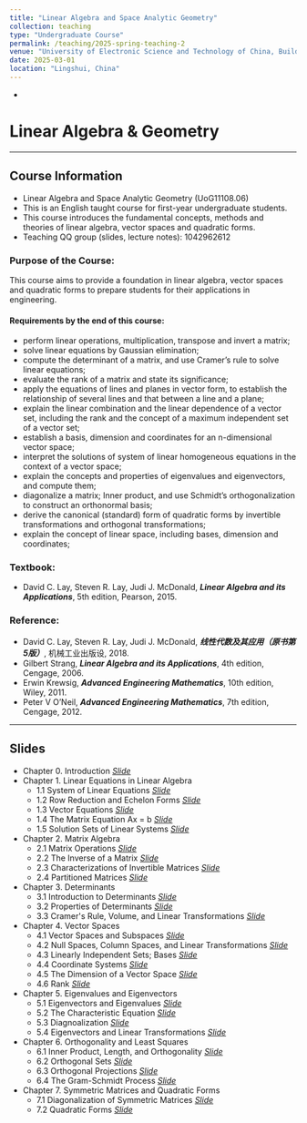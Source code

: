 ```yaml
---
title: "Linear Algebra and Space Analytic Geometry"
collection: teaching
type: "Undergraduate Course"
permalink: /teaching/2025-spring-teaching-2
venue: "University of Electronic Science and Technology of China, Building"
date: 2025-03-01
location: "Lingshui, China"
---
```


* 

# Linear Algebra & Geometry

***
## Course Information
* Linear Algebra and Space Analytic Geometry (UoG11108.06)
* This is an English taught course for first-year undergraduate students.
* This course introduces the fundamental concepts, methods and theories of linear algebra, vector spaces and quadratic forms. 
* Teaching QQ group (slides, lecture notes): 1042962612 


### Purpose of the Course:
This course aims to provide a foundation in linear algebra, vector spaces and quadratic forms to prepare students for their applications in engineering.

#### Requirements by the end of this course:
* perform linear operations, multiplication, transpose and invert a matrix;
* solve linear equations by Gaussian elimination;
* compute the determinant of a matrix, and use Cramer’s rule to solve linear equations;
* evaluate the rank of a matrix and state its significance;
* apply the equations of lines and planes in vector form, to establish the relationship of several lines and that between a line and a plane;
* explain the linear combination and the linear dependence of a vector set, including the rank and the concept of a maximum independent set of a vector set;
* establish a basis, dimension and coordinates for an n-dimensional vector space;
* interpret the solutions of system of linear homogeneous equations in the context of a vector space;
* explain the concepts and properties of eigenvalues and eigenvectors, and compute them;
* diagonalize a matrix; Inner product, and use Schmidt’s orthogonalization to construct an orthonormal basis;
* derive the canonical (standard) form of quadratic forms by invertible transformations and orthogonal transformations;
* explain the concept of linear space, including bases, dimension and coordinates;


### Textbook:  
* David C. Lay, Steven R. Lay, Judi J. McDonald, _**Linear Algebra and its Applications**_, 5th edition,  Pearson, 2015. 

### Reference:
* David C. Lay, Steven R. Lay, Judi J. McDonald, _**线性代数及其应用（原书第5版）**_, 机械工业出版设, 2018.
* Gilbert Strang, _**Linear Algebra and its Applications**_, 4th edition, Cengage, 2006.
* Erwin Krewsig, _**Advanced Engineering Mathematics**_, 10th edition, Wiley, 2011.
* Peter V O’Neil, _**Advanced Engineering Mathematics**_, 7th edition, Cengage, 2012.


***
## Slides
* Chapter 0.  Introduction  [_Slide_](http://xiaozhouli.com/resources/LA2021/Chapter0_Introduction.pdf)
* Chapter 1.  Linear Equations in Linear Algebra
	- 1.1 System of Linear Equations  [_Slide_](http://xiaozhouli.com/resources/LA2021/Section1_1_LinearSystem.pdf)
	- 1.2 Row Reduction and Echelon Forms  [_Slide_](http://xiaozhouli.com/resources/LA2021/Section1_2_RowReduction_EchelonFroms.pdf)
	- 1.3 Vector Equations  [_Slide_](http://xiaozhouli.com/resources/LA2020/Section1_3_Vector.pdf)
	- 1.4 The Matrix Equation Ax = b  [_Slide_](http://xiaozhouli.com/resources/LA2020/Section1_4_MatrixEquation.pdf)
	- 1.5 Solution Sets of Linear Systems  [_Slide_](http://xiaozhouli.com/resources/LA2020/Section1_5_SolutionSet.pdf)
* Chapter 2.  Matrix Algebra
	- 2.1 Matrix Operations  [_Slide_](http://xiaozhouli.com/resources/LA2020/Section2_1_MatrixOperations.pdf)
	- 2.2 The Inverse of a Matrix  [_Slide_](http://xiaozhouli.com/resources/LA2020/Section2_2_Inverse.pdf)
	- 2.3 Characterizations of Invertible Matrices  [_Slide_](http://xiaozhouli.com/resources/LA2020/Section2_3_InvertibleMatrices.pdf)
	- 2.4 Partitioned Matrices  [_Slide_](http://xiaozhouli.com/resources/LA2020/Section2_4_PartitionedMatrices.pdf)
* Chapter 3.  Determinants
	- 3.1 Introduction to Determinants  [_Slide_](http://xiaozhouli.com/resources/LA2020/Section3_1_Determinants.pdf)
	- 3.2 Properties of Determinants  [_Slide_](http://xiaozhouli.com/resources/LA2020/Section3_2_PropertiesDeterminants.pdf)
	- 3.3 Cramer's Rule, Volume, and Linear Transformations  [_Slide_](http://xiaozhouli.com/resources/LA2020/Section3_3_CramersRule.pdf)
* Chapter 4.  Vector Spaces  
	- 4.1 Vector Spaces and Subspaces  [_Slide_](http://xiaozhouli.com/resources/LA2020/Section4_1_VectorSpaces.pdf)
	- 4.2 Null Spaces, Column Spaces, and Linear Transformations  [_Slide_](http://xiaozhouli.com/resources/LA2020/Section4_2_NullSpace_ColumnSpace.pdf)
	- 4.3 Linearly Independent Sets; Bases  [_Slide_](http://xiaozhouli.com/resources/LA2020/Section4_3_Linearly_Independent_Sets_Bases.pdf)
	- 4.4 Coordinate Systems  [_Slide_](http://xiaozhouli.com/resources/LA2020/Section4_4_CoordinateSystems.pdf)
	- 4.5 The Dimension of a Vector Space  [_Slide_](http://xiaozhouli.com/resources/LA2020/Section4_5_Dimension.pdf)
	- 4.6 Rank  [_Slide_](http://xiaozhouli.com/resources/LA2020/Section4_6_Rank.pdf)
* Chapter 5.  Eigenvalues and Eigenvectors
	- 5.1 Eigenvectors and Eigenvalues  [_Slide_](http://xiaozhouli.com/resources/LA2020/Section5_1_Eigenvector.pdf)
	- 5.2 The Characteristic Equation  [_Slide_](http://xiaozhouli.com/resources/LA2020/Section5_2_Characteristic.pdf)
	- 5.3 Diagnoalization  [_Slide_](http://xiaozhouli.com/resources/LA2020/Section5_3_Diagonalization.pdf)
	- 5.4 Eigenvectors and Linear Transformations  [_Slide_](http://xiaozhouli.com/resources/LA2020/Section5_4_LinearTransformation.pdf)
* Chapter 6.  Orthogonality and Least Squares
	- 6.1 Inner Product, Length, and Orthogonality  [_Slide_](http://xiaozhouli.com/resources/LA2020/Section6_1_InnerProduct_Orthognality.pdf)
	- 6.2 Orthogonal Sets  [_Slide_](http://xiaozhouli.com/resources/LA2020/Section6_2_OrthogonalSets.pdf)
	- 6.3 Orthogonal Projections  [_Slide_](http://xiaozhouli.com/resources/LA2020/Section6_3_OrthogonalProjection.pdf)
	- 6.4 The Gram-Schmidt Process  [_Slide_](http://xiaozhouli.com/resources/LA2020/Section6_4_Gram-Schmidt.pdf)
* Chapter 7.  Symmetric Matrices and Quadratic Forms
	- 7.1 Diagonalization of Symmetric Matrices  [_Slide_](http://xiaozhouli.com/resources/LA2020/Section7_1_SymmetricMatrices.pdf)
	- 7.2 Quadratic Forms  [_Slide_](http://xiaozhouli.com/resources/LA2020/Section7_2_QuadraticForms.pdf)